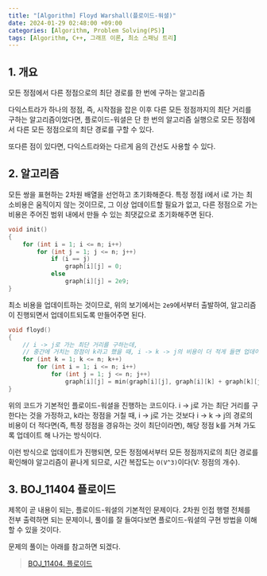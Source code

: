 ```yaml
---
title: "[Algorithm] Floyd Warshall(플로이드-워셜)"
date: 2024-01-29 02:48:00 +09:00
categories: [Algorithm, Problem Solving(PS)]
tags: [Algorithm, C++, 그래프 이론, 최소 스패닝 트리]
---
```

## **1. 개요**
모든 정점에서 다른 정점으로의 최단 경로를 한 번에 구하는 알고리즘

다익스트라가 하나의 정점, 즉, 시작점을 잡은 이후 다른 모든 정점까지의 최단 거리를 구하는 알고리즘이었다면, 플로이드-워셜은 단 한 번의 알고리즘 실행으로 모든 정점에서 다른 모든 정점으로의 최단 경로를 구할 수 있다.

또다른 점이 있다면, 다익스트라와는 다르게 음의 간선도 사용할 수 있다.
<br>

## **2. 알고리즘**
모든 쌍을 표현하는 2차원 배열을 선언하고 초기화해준다.
특정 정점 i에서 i로 가는 최소비용은 움직이지 않는 것이므로, 그 이상 업데이트할 필요가 없고, 다른 정점으로 가는 비용은 주어진 범위 내에서 만들 수 있는 최댓값으로 초기화해주면 된다.
```c++
void init()
{
    for (int i = 1; i <= n; i++)
        for (int j = 1; j <= n; j++)
            if (i == j)
                graph[i][j] = 0;
            else
                graph[i][j] = 2e9;
}
```
최소 비용을 업데이트하는 것이므로, 위의 보기에서는 `2e9`에서부터 출발하여, 알고리즘이 진행되면서 업데이트되도록 만들어주면 된다.

```c++
void floyd()
{
    // i -> j로 가는 최단 거리를 구하는데, 
    // 중간에 거치는 정점이 k라고 했을 때, i -> k -> j의 비용이 더 적게 들면 업데이트해주는 방식으로 진행된다.
    for (int k = 1; k <= n; k++)
        for (int i = 1; i <= n; i++)
            for (int j = 1; j <= n; j++)
                graph[i][j] = min(graph[i][j], graph[i][k] + graph[k][j]);
}
```
위의 코드가 기본적인 플로이드-워셜을 진행하는 코드이다. i -> j로 가는 최단 거리를 구한다는 것을 가정하고, k라는 정점을 거칠 때, i -> j로 가는 것보다 i -> k -> j의 경로의 비용이 더 적다면(즉, 특정 정점을 경유하는 것이 최단이라면), 해당 정점 k를 거쳐 가도록 업데이트 해 나가는 방식이다. 

이런 방식으로 업데이트가 진행되면, 모든 정점에서부터 모든 정점까지로의 최단 경로를 확인해야 알고리즘이 끝나게 되므로, 시간 복잡도는 `O(V^3)`이다(V: 정점의 개수).
<br>

## **3. BOJ_11404 플로이드**
제목이 곧 내용이 되는, 플로이드-워셜의 기본적인 문제이다. 2차원 인접 행렬 전체를 전부 출력하면 되는 문제이니, 풀이를 잘 들여다보면 플로이드-워셜의 구현 방법을 이해할 수 있을 것이다.

문제의 풀이는 아래를 참고하면 되겠다.
> [BOJ_11404. 플로이드](https://wnsvy7203.github.io/posts/11404/)